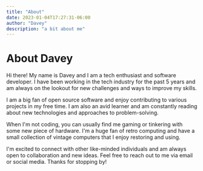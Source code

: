 ```yaml
---
title: "About"
date: 2023-01-04T17:27:31-06:00
author: "Davey"
description: "a bit about me"
---
```

# About Davey

Hi there! My name is Davey and I am a tech enthusiast and software developer. I have been working in the tech industry for the past 5 years and am always on the lookout for new challenges and ways to improve my skills.

I am a big fan of open source software and enjoy contributing to various projects in my free time. I am also an avid learner and am constantly reading about new technologies and approaches to problem-solving.

When I'm not coding, you can usually find me gaming or tinkering with some new piece of hardware. I'm a huge fan of retro computing and have a small collection of vintage computers that I enjoy restoring and using.

I'm excited to connect with other like-minded individuals and am always open to collaboration and new ideas. Feel free to reach out to me via email or social media. Thanks for stopping by!

